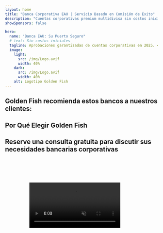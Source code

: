 ```yaml
---
layout: home
title: "Banca Corporativa EAU | Servicio Basado en Comisión de Éxito"
description: "Cuentas corporativas premium multidivisa sin costos iniciales - pague solo después de la aprobación. Gestión completa de solicitudes con 96% de tasa de éxito. Apertura de cuenta garantizada."
showSponsors: false

hero:
  name: "Banca EAU: Su Puerto Seguro"
  # text: Sin costos iniciales
  tagline: Aprobaciones garantizadas de cuentas corporativas en 2025. <span class="hl">Sin costos iniciales</span> - pague solo después de la aprobación. 96% de tasa de éxito.
  image:
    light:
      src: /img/Logo.avif
      width: 40%
    dark:
      src: /img/Logo.avif
      width: 40%
    alt: Logotipo Golden Fish
---
```


<FeatureCards :features="[
  {
    title: 'Aprobaciones de Cuenta Garantizadas',
    bullet: '✓',
    items: [
      'Garantía de dos meses para la aprobación de la primera cuenta',
      'Garantía de tres meses para la segunda cuenta',
      'Preparación de plan de negocios de calidad',
      'Soporte integral de due diligence',
      'Estrategia de comunicación directa con el banco',
      'Configuración completa del paquete bancario'
    ],
    linkText: 'Learn more',
    link: '../../corporate-banking-services/guaranteed-account-approvals',
    icon: {
      light: '/video/iStock-2186765808.mp4',
      dark: '/video/iStock-2166377244.mp4',
      alt: 'Requisitos Bancarios',
    }
  },
]" />

<FeatureCards :features="[
  {
    title: 'Cuentas bancarias EAU para negocios de alto riesgo',
    items: [
      'Orientación experta en due diligence mejorada (EDD)',
      'Monitoreo de transacciones y gestión de riesgos',
      'Configuración de políticas y procedimientos de cumplimiento',
      'Gestión de relaciones bancarias',
      'Actualizaciones y auditorías regulares de cumplimiento',
      'Planificación de contingencia para seguridad de cuenta'
    ],
    linkText: 'Learn more',
    link: '../../corporate-banking-services/UAE-Bank-Accounts-for-High-Risk-Business',
    icon: {
      light: '/img/iStock-1333000394.avif',
      dark: '/img/iStock-584576538.avif',
      alt: 'Servicios Bancarios',
    }
  },
  {
    title: 'Mantenga el cumplimiento: Proteja su negocio en EAU',
    items: [
      'Auditorías regulares de cumplimiento para identificar riesgos potenciales',
      'Servicios PRO integrales para aprobaciones gubernamentales',
      'Gestión de renovación de licencias y alertas',
      'Consultoría bancaria y mantenimiento de cuenta',
      'Soporte de cumplimiento VAT y ESR',
      'Cumplimiento de visas de empleados y leyes laborales',
      'Talleres de capacitación sobre actualizaciones regulatorias'
    ],
    linkText: 'Learn more',
    link: '../../company-registration/Protect-Your-Business',
    icon: {
      light: '/img/iStock-1382278859.jpg',
      dark: '/img/iStock-1867623684.jpg',
      alt: 'Servicios Bancarios',
    }
  },
  {
    title: 'Beneficios de la Banca Corporativa EAU',
    items: [
      'Sistema bancario sólido con calificación **Aa2** de Moody\'s',
      '**Tipo de cambio USD fijo desde 1980**',
      'Sin restricciones en movimientos de capital',
      'Reservas extranjeras superiores a US$184 mil millones',
      'Estabilidad política y económica',
      'Sistema bancario respaldado por el gobierno',
      'Banca digital de clase mundial'
    ],
    linkText: 'Learn more',
    link: '../../company-registration/banking',
    icon: {
      light: '/img/iStock-1032707788.jpg',
      dark: '/img/iStock-1152367067.avif',
      alt: 'Proceso Bancario',
    }
  }
]" />

## Golden Fish recomienda estos bancos a nuestros clientes:

<!--@include: /../../include/recommended-banks.md-->

## Por Qué Elegir Golden Fish

<BenefitsList :features="[
  {
    icon: '🏢',
    title: 'Experiencia Local en EAU',
    text: 'Especialistas dedicados en Dubái proporcionan orientación experta en cada paso del proceso.'
  },
  {
    icon: '📊',
    title: 'Tasa de Éxito Comprobada',
    text: 'Más del 90% de tasa de aprobación con cientos de visas, cuentas bancarias y registros de empresas emitidos a través de nuestro procesamiento premium.'
  },
  {
    icon: '💸',
    title: '**Tarifas Basadas en el Éxito**',
    text: '[Pague solo después de la aprobación](/uae-business/benefits/success-based-fees). Transparencia total sin costos ocultos.'
  },
]" />

## Reserve una consulta gratuita para discutir sus necesidades bancarias corporativas

<video  autoplay muted playsinline style="padding: 80px" >
  <source src="/video/iStock-2185918790.mp4" type="video/mp4">
</video>

<ContactFormModal 
  formName="Banking [offer]" 
  buttonText="Obtener una consulta gratuita" 
  categoryLabel="Nivel de soporte requerido: *" 
  categoryPlaceholderText="Elija su nivel de soporte"
  messageLabel="Ayúdenos a prepararnos para su consulta (recomendado)"
  messagePlaceholderText="Cuéntenos sobre el tipo de su negocio, jurisdicciones de operación, volúmenes de transacción esperados y cualquier necesidad bancaria específica (múltiples divisas, financiamiento comercial, etc.)"
  :services="[
  'Básico — solo consulta esencial de documentación y apertura de cuenta',
  'Estándar — documentación completa y orientación durante todas las etapas bancarias',
  'Integral — configuración bancaria completa con mínima participación de su parte',
  'Personalizado — necesidad de discutir transacciones de alto volumen o estructura multijurisdiccional',
  ]"
/>